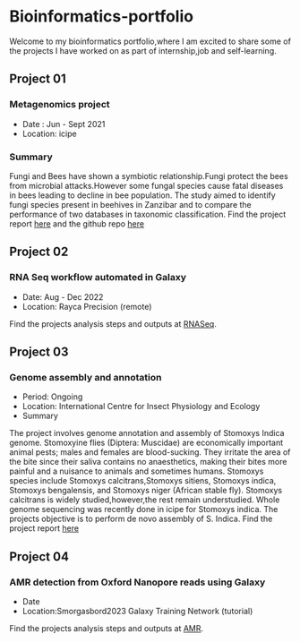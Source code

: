 # Bioinformatics-portfolio
Welcome to my bioinformatics portfolio,where I am excited to share some of the projects I have worked on as part of internship,job and self-learning.

## Project 01
### Metagenomics project
* Date : Jun - Sept 2021
* Location: icipe
### Summary
Fungi and Bees have shown a symbiotic relationship.Fungi protect the bees from microbial attacks.However some fungal species cause fatal diseases in bees leading to decline in bee population.
The study aimed to identify fungi species present in beehives in Zanzibar and to compare the performance of two databases in taxonomic classification.
Find the project report [here](https://docs.google.com/presentation/d/1wYeKWeOokBHORRKXMnk79snWtlav4JRr/edit#slide=id.p9) and the github repo [here](https://github.com/mbbu/Fungi_Identification/blob/zanzibar_subset/scratchpad/report.md)

## Project 02
### RNA Seq workflow automated in Galaxy
* Date: Aug - Dec 2022
* Location: Rayca Precision (remote)

Find the projects analysis steps and outputs at [RNASeq](https://github.com/Parcelli/Bioinformatics-portfolio/blob/gh.pages/RNASeq-Project.md).

## Project 03
### Genome assembly and annotation
* Period: Ongoing
* Location: International Centre for Insect Physiology and Ecology
* Summary

The project involves genome annotation and assembly of Stomoxys Indica genome. 
Stomoxyine flies (Diptera: Muscidae) are economically important animal pests; males and females are blood-sucking. 
They irritate the area of the bite since their saliva contains no anaesthetics, making their bites more painful and a nuisance to animals and sometimes humans. 
Stomoxys species include Stomoxys calcitrans,Stomoxys sitiens, Stomoxys indica, Stomoxys bengalensis, and Stomoxys niger (African stable fly). Stomoxys calcitrans is widely studied,however,the rest remain understudied.  Whole genome sequencing was recently done in icipe for Stomoxys indica.
The projects objective is to perform de novo assembly of S. Indica.
Find the project report [here](https://github.com/mbbu/Stomoxys_Indica_Assembly/blob/main/assembly_pipeline.md)

## Project 04
### AMR detection from Oxford Nanopore reads using Galaxy
* Date
* Location:Smorgasbord2023 Galaxy Training Network (tutorial)


Find the projects analysis steps and outputs at [AMR](https://github.com/Parcelli/Bioinformatics-portfolio/blob/gh.pages/AMR-detection.md).
